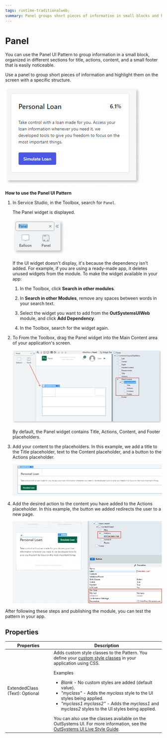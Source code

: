 ```yaml
---
tags: runtime-traditionalweb; 
summary: Panel groups short pieces of information in small blocks and highlights them on the screen with a specific structure.
---
```


# Panel

You can use the Panel UI Pattern to group information in a small block, organized in different sections for title, actions, content, and a small footer that is easily noticeable.

Use a panel to group short pieces of information and highlight them on the screen with a specific structure.

![](<images/panel-1.png>)

**How to use the Panel UI Pattern**

1. In Service Studio, in the Toolbox, search for `Panel`.
  
    The Panel widget is displayed.

    ![](<images/panel-2-ss.png>)

    If the UI widget doesn't display, it's because the dependency isn't added. For example, if you are using a ready-made app, it deletes unused widgets from the module. To make the widget available in your app:

    1. In the Toolbox, click **Search in other modules**.

    1. In **Search in other Modules**, remove any spaces between words in your search text.
    
    1. Select the widget you want to add from the **OutSystemsUIWeb** module, and click **Add Dependency**. 
    
    1. In the Toolbox, search for the widget again.

1. To From the Toolbox, drag the Panel widget into the Main Content area of your application's screen.

    ![](<images/panel-3-ss.png?width=800>)

    By default, the Panel widget contains Title, Actions, Content, and Footer placeholders.

1. Add your content to the placeholders. In this example, we add a title to the Title placeholder, text to the Content placeholder, and a button to the Actions placeholder.

    ![](<images/panel-4-ss.png?width=800>)

1. Add the desired action to the content you have added to the Actions placeholder. In this example, the button we added redirects the user to a new page.

    ![](<images/panel-5-ss.png?width=800>)

After following these steps and publishing the module, you can test the pattern in your app.

## Properties

| **Properties** |  **Description** |  
|---|---|
| ExtendedClass (Text): Optional |  Adds custom style classes to the Pattern. You define your [custom style classes](../../../../../develop/ui/look-feel/css.md) in your application using CSS. <p>Examples <ul><li>_Blank_ - No custom styles are added (default value).</li><li>_"myclass"_ - Adds the _myclass_ style to the UI styles being applied.</li><li>_"myclass1 myclass2"_ - Adds the _myclass1_ and _myclass2_ styles to the UI styles being applied.</li></ul></p>You can also use the classes available on the OutSystems UI. For more information, see the [OutSystems UI Live Style Guide](https://outsystemsui.outsystems.com/StyleGuidePreview/Styles). |
